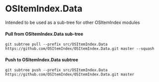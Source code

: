 # OSItemIndex.Data
Intended to be used as a sub-tree for other OSItemIndex modules

#### Pull from OSItemIndex.Data sub-tree
`git subtree pull --prefix src/OSItemIndex.Data https://github.com/OSItemIndex/OSItemIndex.Data.git master --squash`

#### Push to OSItemIndex.Data subtree
`git subtree push --prefix src/OSItemIndex.Data https://github.com/OSItemIndex/OSItemIndex.Data.git master`